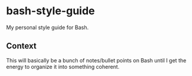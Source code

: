 # bash-style-guide

My personal style guide for Bash.

## Context

This will basically be a bunch of notes/bullet points on Bash until I get the energy to organize it into something coherent.
